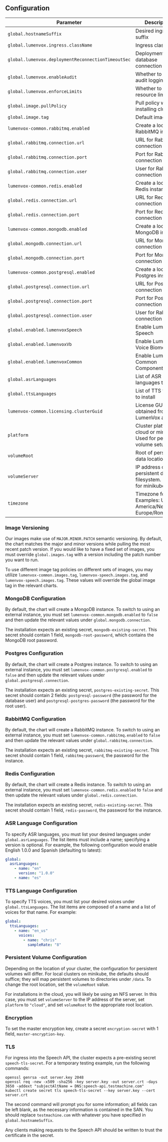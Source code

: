 ## Configuration

| Parameter                                          | Description                                                            | Default                          |
|----------------------------------------------------|------------------------------------------------------------------------|----------------------------------|
| `global.hostnameSuffix`                            | Desired ingress suffix                                                 | `testmachine.com`                |
| `global.lumenvox.ingress.className`                | Ingress class name                                                     | `nginx`                          |
| `global.lumenvox.deploymentReconnectionTimeoutSec` | Deployment database connection timeout                                 | `30`                             |
| `global.lumenvox.enableAudit`                      | Whether to enable audit logging                                        | `false`                          |
| `global.lumenvox.enforceLimits`                    | Whether to enforce resource limits                                     | `false`                          |
| `global.image.pullPolicy`                          | Pull policy when installing cluster                                    | `IfNotPresent`                   |
| `global.image.tag`                                 | Default image tag                                                      | `:3.0`                           |
| `lumenvox-common.rabbitmq.enabled`                 | Create a local RabbitMQ instance                                       | `true`                           |
| `global.rabbitmq.connection.url`                   | URL for RabbitMQ connection                                            | `lumenvox-rabbitmq.lumenvox`     |
| `global.rabbitmq.connection.port`                  | Port for RabbitMQ connection                                           | `5672`                           |
| `global.rabbitmq.connection.user`                  | User for RabbitMQ connection                                           | `lvuser`                         |
| `lumenvox-common.redis.enabled`                    | Create a local Redis instance                                          | `true`                           |
| `global.redis.connection.url`                      | URL for Redis connection                                               | `lumenvox-redis-master.lumenvox` |
| `global.redis.connection.port`                     | Port for Redis connection                                              | `6379`                           |
| `lumenvox-common.mongodb.enabled`                  | Create a local MongoDB instance                                        | `true`                           |
| `global.mongodb.connection.url`                    | URL for MongoDB connection                                             | `lumenvox-mongodb.lumenvox`      |
| `global.mongodb.connection.port`                   | Port for MongoDB connection                                            | `27017`                          |
| `lumenvox-common.postgresql.enabled`               | Create a local Postgres instance                                       | `true`                           |
| `global.postgresql.connection.url`                 | URL for Postgres connection                                            | `lumenvox-postgresql.lumenvox`   |
| `global.postgresql.connection.port`                | Port for Postgres connection                                           | `5432`                           |
| `global.postgresql.connection.user`                | User for RabbitMQ connection                                           | `lvuser`                         |
| `global.enabled.lumenvoxSpeech`                    | Enable LumenVox Speech                                                 | `false`                          |
| `global.enabled.lumenvoxVb`                        | Enable LumenVox Voice Biometrics                                       | `false`                          |
| `global.enabled.lumenvoxCommon`                    | Enable LumenVox Common Components                                      | `true`                           |
| `global.asrLanguages`                              | List of ASR languages to install                                       | `[]`                             |
| `global.ttsLanguages`                              | List of TTS voices to install                                          | `[]`                             |
| `lumenvox-common.licensing.clusterGuid`            | License GUID obtained from LumenVox account                            | `GET-CLUSTER-GUID-FROM-LUMENVOX` |
| `platform`                                         | Cluster platform: cloud or minikube. Used for persistent volume setup. | `minikube`                       |
| `volumeRoot`                                       | Root of persistent data location.                                      | `/data`                          |
| `volumeServer`                                     | IP address of persistent data filesystem. Ignored for minikube.        | `""`                             |
| `timezone`                                         | Timezone for logs. Examples: UTC, America/New_York, Europe/Rome        | `UTC`                            |

### Image Versioning
Our images make use of `MAJOR.MINOR.PATCH` semantic versioning. By default, the chart matches the major and minor
versions while pulling the most recent patch version. If you would like to have a fixed set of images, you must override
`global.images.tag` with a version including the patch number you want to run.

To use different image tag policies on different sets of images, you may utilize `lumenvox-common.images.tag`,
`lumenvox-speech.images.tag`, and `lumenvox-speech.images.tag`. These values will override the global image tag in the
relevant charts.

### MongoDB Configuration
By default, the chart will create a MongoDB instance. To switch to using an external instance, you must set
`lumenvox-common.mongodb.enabled` to `false` and then update the relevant values under `global.mongodb.connection`.

The installation expects an existing secret, `mongodb-existing-secret`. This secret should contain 1 field,
`mongodb-root-password`, which contains the MongoDB root password.

### Postgres Configuration
By default, the chart will create a Postgres instance. To switch to using an external instance, you must set
`lumenvox-common.postgresql.enabled` to `false` and then update the relevant values under
`global.postgresql.connection`.

The installation expects an existing secret, `postgres-existing-secret`. This secret should contain 2 fields:
`postgresql-password` (the password for the database user) and `postgresql-postgres-password` (the password for the root
user).

### RabbitMQ Configuration
By default, the chart will create a RabbitMQ instance. To switch to using an external instance, you must set
`lumenvox-common.rabbitmq.enabled` to `false` and then update the relevant values under `global.rabbitmq.connection`.

The installation expects an existing secret, `rabbitmq-existing-secret`. This secret should contain 1 field,
`rabbitmq-password`, the password for the instance.

### Redis Configuration
By default, the chart will create a Redis instance. To switch to using an external instance, you must set
`lumenvox-common.redis.enabled` to `false` and then update the relevant values under `global.redis.connection`.

The installation expects an existing secret, `redis-existing-secret`. This secret should contain 1 field,
`redis-password`, the password for the instance.

### ASR Language Configuration
To specify ASR languages, you must list your desired languages under `global.asrLanguages`. The list items must include
a name; specifying a version is optional. For example, the following configuration would enable English 1.0.0 and
Spanish (defaulting to latest):
```yaml
global:
  asrLanguages:
    - name: "en"
      version: "1.0.0"
    - name: "es"
```

### TTS Language Configuration
To specify TTS voices, you must list your desired voices under `global.ttsLanguages`. The list items are composed of a
name and a list of voices for that name. For example:
```yaml
global:
  ttsLanguages:
    - name: "en_us"
      voices:
        - name: "chris"
          sampleRate: "8"
```

### Persistent Volume Configuration
Depending on the location of your cluster, the configuration for persistent volumes will differ. For local clusters on
minikube, the defaults should suffice; they will map persistent volumes to directories under `/data`. To change the root
location, set the `volumeRoot` value.

For installations in the cloud, you will likely be using an NFS server. In this case, you must set `volumeServer`
to the IP address of the server, set `platform` to `"cloud"`, and set `volumeRoot` to the appropriate root
location.

### Encryption
To set the master encryption key, create a secret `encryption-secret` with 1 field, `master-encryption-key`.

### TLS
For ingress into the Speech API, the cluster expects a pre-existing secret `speech-tls-secret`. For a temporary testing
example, run the following commands:
```shell
openssl genrsa -out server.key 2048
openssl req -new -x509 -sha256 -key server.key -out server.crt -days 3650 -addext "subjectAltName = DNS:speech-api.testmachine.com"
kubectl create secret tls speech-tls-secret --key server.key --cert server.crt
```
The second command will prompt you for some information; all fields can be left blank, as the necessary information is
contained in the SAN. You should replace `testmachine.com` with whatever you have specified in `global.hostnameSuffix`.

Any clients making requests to the Speech API should be written to trust the certificate in the secret.